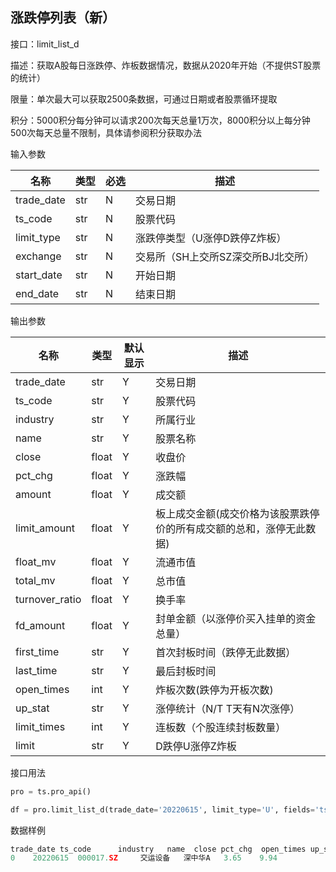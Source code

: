 ## 涨跌停列表（新）

接口：limit_list_d

描述：获取A股每日涨跌停、炸板数据情况，数据从2020年开始（不提供ST股票的统计）

限量：单次最大可以获取2500条数据，可通过日期或者股票循环提取

积分：5000积分每分钟可以请求200次每天总量1万次，8000积分以上每分钟500次每天总量不限制，具体请参阅积分获取办法 

输入参数

| 名称 | 类型 | 必选 | 描述 |
| --- | --- | --- | --- |
| trade_date | str | N | 交易日期 |
| ts_code | str | N | 股票代码 |
| limit_type | str | N | 涨跌停类型（U涨停D跌停Z炸板） |
| exchange | str | N | 交易所（SH上交所SZ深交所BJ北交所） |
| start_date | str | N | 开始日期 |
| end_date | str | N | 结束日期 |

输出参数

| 名称 | 类型 | 默认显示 | 描述 |
| --- | --- | --- | --- |
| trade_date | str | Y | 交易日期 |
| ts_code | str | Y | 股票代码 |
| industry | str | Y | 所属行业 |
| name | str | Y | 股票名称 |
| close | float | Y | 收盘价 |
| pct_chg | float | Y | 涨跌幅 |
| amount | float | Y | 成交额 |
| limit_amount | float | Y | 板上成交金额(成交价格为该股票跌停价的所有成交额的总和，涨停无此数据) |
| float_mv | float | Y | 流通市值 |
| total_mv | float | Y | 总市值 |
| turnover_ratio | float | Y | 换手率 |
| fd_amount | float | Y | 封单金额（以涨停价买入挂单的资金总量） |
| first_time | str | Y | 首次封板时间（跌停无此数据） |
| last_time | str | Y | 最后封板时间 |
| open_times | int | Y | 炸板次数(跌停为开板次数) |
| up_stat | str | Y | 涨停统计（N/T T天有N次涨停） |
| limit_times | int | Y | 连板数（个股连续封板数量） |
| limit | str | Y | D跌停U涨停Z炸板 |

接口用法

```python
pro = ts.pro_api()

df = pro.limit_list_d(trade_date='20220615', limit_type='U', fields='ts_code,trade_date,industry,name,close,pct_chg,open_times,up_stat,limit_times')
```

数据样例

```python
trade_date ts_code      industry   name  close pct_chg  open_times up_stat  limit_times
0    20220615  000017.SZ     交运设备   深中华A   3.65    9.94           0     1/1            1
```